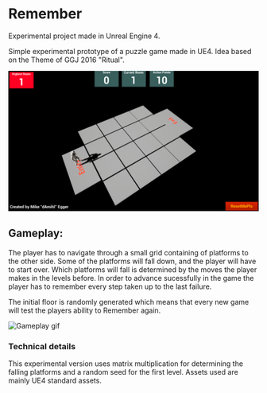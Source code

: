 # Remember
Experimental project made in Unreal Engine 4.

Simple experimental prototype of a puzzle game made in UE4.
Idea based on the Theme of GGJ 2016 "Ritual".

![Game screen](/screens/gamescreen1.PNG?raw=true "Game Screen")

## Gameplay:
The player has to navigate through a small grid containing of platforms to the other side. Some of the platforms will fall down, and the player will have to start over.
Which platforms will fall is determined by the moves the player makes in the levels before.
In order to advance sucessfully in the game the player has to remember every step taken up to the last failure.

The initial floor is randomly generated which means that every new game will test the players ability to Remember again.

![Gameplay gif](/screens/gamegif.gif?raw=true "Gameplay gif")

### Technical details
This experimental version uses matrix multiplication for determining the falling platforms and a random seed for the first level.
Assets used are mainly UE4 standard assets.
